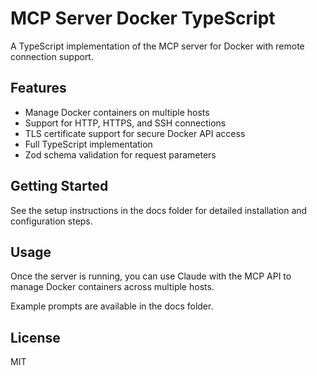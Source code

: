 # MCP Server Docker TypeScript

A TypeScript implementation of the MCP server for Docker with remote connection support.

## Features

- Manage Docker containers on multiple hosts
- Support for HTTP, HTTPS, and SSH connections
- TLS certificate support for secure Docker API access
- Full TypeScript implementation
- Zod schema validation for request parameters

## Getting Started

See the setup instructions in the docs folder for detailed installation and configuration steps.

## Usage

Once the server is running, you can use Claude with the MCP API to manage Docker containers across multiple hosts.

Example prompts are available in the docs folder.

## License

MIT